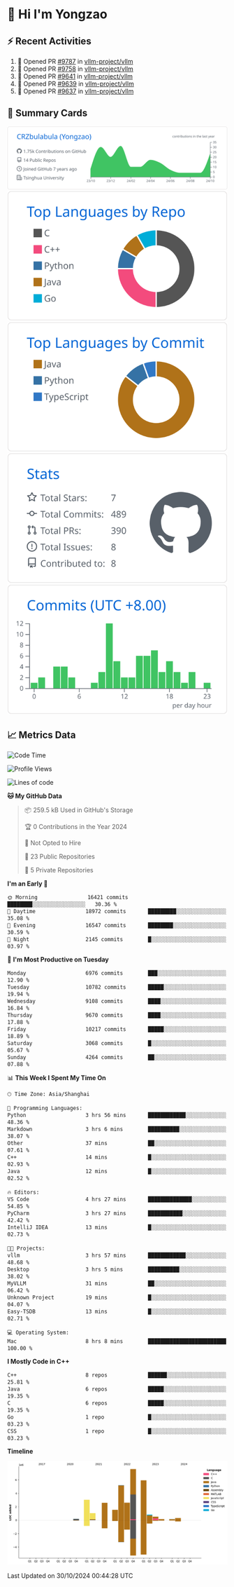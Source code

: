 # 👋 Hi I'm Yongzao

## ⚡ Recent Activities
<!--START_SECTION:activity-->
1. 💪 Opened PR [#9787](https://github.com/vllm-project/vllm/pull/9787) in [vllm-project/vllm](https://github.com/vllm-project/vllm)
2. 💪 Opened PR [#9758](https://github.com/vllm-project/vllm/pull/9758) in [vllm-project/vllm](https://github.com/vllm-project/vllm)
3. 💪 Opened PR [#9641](https://github.com/vllm-project/vllm/pull/9641) in [vllm-project/vllm](https://github.com/vllm-project/vllm)
4. 💪 Opened PR [#9639](https://github.com/vllm-project/vllm/pull/9639) in [vllm-project/vllm](https://github.com/vllm-project/vllm)
5. 💪 Opened PR [#9637](https://github.com/vllm-project/vllm/pull/9637) in [vllm-project/vllm](https://github.com/vllm-project/vllm)
<!--END_SECTION:activity-->

## 🎑 Summary Cards

[![](https://raw.githubusercontent.com/CRZbulabula/CRZbulabula/main/profile-summary-card-output/github/0-profile-details.svg)](https://github.com/vn7n24fzkq/github-profile-summary-cards)
[![](https://raw.githubusercontent.com/CRZbulabula/CRZbulabula/main/profile-summary-card-output/github/1-repos-per-language.svg)](https://github.com/vn7n24fzkq/github-profile-summary-cards) [![](https://raw.githubusercontent.com/CRZbulabula/CRZbulabula/main/profile-summary-card-output/github/2-most-commit-language.svg)](https://github.com/vn7n24fzkq/github-profile-summary-cards)
[![](https://raw.githubusercontent.com/CRZbulabula/CRZbulabula/main/profile-summary-card-output/github/3-stats.svg)](https://github.com/vn7n24fzkq/github-profile-summary-cards) [![](https://raw.githubusercontent.com/CRZbulabula/CRZbulabula/main/profile-summary-card-output/github/4-productive-time.svg)](https://github.com/vn7n24fzkq/github-profile-summary-cards)

## 📈 Metrics Data

<!--START_SECTION:waka-->
![Code Time](http://img.shields.io/badge/Code%20Time-716%20hrs%2058%20mins-blue)

![Profile Views](http://img.shields.io/badge/Profile%20Views-0-blue)

![Lines of code](https://img.shields.io/badge/From%20Hello%20World%20I%27ve%20Written-31.5%20million%20lines%20of%20code-blue)

**🐱 My GitHub Data** 

> 📦 259.5 kB Used in GitHub's Storage 
 > 
> 🏆 0 Contributions in the Year 2024
 > 
> 🚫 Not Opted to Hire
 > 
> 📜 23 Public Repositories 
 > 
> 🔑 5 Private Repositories 
 > 
**I'm an Early 🐤** 

```text
🌞 Morning                16421 commits       ████████░░░░░░░░░░░░░░░░░   30.36 % 
🌆 Daytime                18972 commits       █████████░░░░░░░░░░░░░░░░   35.08 % 
🌃 Evening                16547 commits       ████████░░░░░░░░░░░░░░░░░   30.59 % 
🌙 Night                  2145 commits        █░░░░░░░░░░░░░░░░░░░░░░░░   03.97 % 
```
📅 **I'm Most Productive on Tuesday** 

```text
Monday                   6976 commits        ███░░░░░░░░░░░░░░░░░░░░░░   12.90 % 
Tuesday                  10782 commits       █████░░░░░░░░░░░░░░░░░░░░   19.94 % 
Wednesday                9108 commits        ████░░░░░░░░░░░░░░░░░░░░░   16.84 % 
Thursday                 9670 commits        ████░░░░░░░░░░░░░░░░░░░░░   17.88 % 
Friday                   10217 commits       █████░░░░░░░░░░░░░░░░░░░░   18.89 % 
Saturday                 3068 commits        █░░░░░░░░░░░░░░░░░░░░░░░░   05.67 % 
Sunday                   4264 commits        ██░░░░░░░░░░░░░░░░░░░░░░░   07.88 % 
```


📊 **This Week I Spent My Time On** 

```text
🕑︎ Time Zone: Asia/Shanghai

💬 Programming Languages: 
Python                   3 hrs 56 mins       ████████████░░░░░░░░░░░░░   48.36 % 
Markdown                 3 hrs 6 mins        ██████████░░░░░░░░░░░░░░░   38.07 % 
Other                    37 mins             ██░░░░░░░░░░░░░░░░░░░░░░░   07.61 % 
C++                      14 mins             █░░░░░░░░░░░░░░░░░░░░░░░░   02.93 % 
Java                     12 mins             █░░░░░░░░░░░░░░░░░░░░░░░░   02.52 % 

🔥 Editors: 
VS Code                  4 hrs 27 mins       ██████████████░░░░░░░░░░░   54.85 % 
PyCharm                  3 hrs 27 mins       ███████████░░░░░░░░░░░░░░   42.42 % 
IntelliJ IDEA            13 mins             █░░░░░░░░░░░░░░░░░░░░░░░░   02.73 % 

🐱‍💻 Projects: 
vllm                     3 hrs 57 mins       ████████████░░░░░░░░░░░░░   48.68 % 
Desktop                  3 hrs 5 mins        ██████████░░░░░░░░░░░░░░░   38.02 % 
MyVLLM                   31 mins             ██░░░░░░░░░░░░░░░░░░░░░░░   06.42 % 
Unknown Project          19 mins             █░░░░░░░░░░░░░░░░░░░░░░░░   04.07 % 
Easy-TSDB                13 mins             █░░░░░░░░░░░░░░░░░░░░░░░░   02.71 % 

💻 Operating System: 
Mac                      8 hrs 8 mins        █████████████████████████   100.00 % 
```

**I Mostly Code in C++** 

```text
C++                      8 repos             ██████░░░░░░░░░░░░░░░░░░░   25.81 % 
Java                     6 repos             █████░░░░░░░░░░░░░░░░░░░░   19.35 % 
C                        6 repos             █████░░░░░░░░░░░░░░░░░░░░   19.35 % 
Go                       1 repo              █░░░░░░░░░░░░░░░░░░░░░░░░   03.23 % 
CSS                      1 repo              █░░░░░░░░░░░░░░░░░░░░░░░░   03.23 % 
```



**Timeline**

![Lines of Code chart](https://raw.githubusercontent.com/CRZbulabula/CRZbulabula/main/assets/bar_graph.png)


 Last Updated on 30/10/2024 00:44:28 UTC
<!--END_SECTION:waka-->

